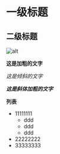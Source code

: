 # 一级标题

## 二级标题

![alt](https://static.liaoxuefeng.com/files/attachments/919021652277920/0 "远程创建仓库")

**这是加粗的文字**

*这是倾斜的文字*

***这是斜体加粗的文字***

**列表**
+ 11111111
    - ddd
    - ddd
    - ddd
+ 22222222
+ 33333333
